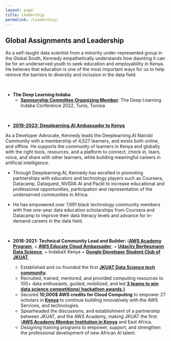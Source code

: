 ```yaml
---
layout: page
title: Leadership
permalink: /Leadership/
---
```


## Global Assignments and Leadership

As a self-taught data scientist from a minority under-represented group in the Global South, Kennedy empathetically understands how daunting it can be for an underserved youth to seek education and employability in Kenya. He believes that education is one of the most important ways for us to help remove the barriers to diversity and inclusion in the data field.

<br/>

-   **The Deep Learning Indaba**
    -   [**Sponsorship Committee Organizing Member**](https://deeplearningindaba.com/2022/indaba/organisers/): The Deep Learning Indaba Conference 2022, Tunis, Tunisia
 
<br/>

-   [**2019-2023: Deeplearning.AI Ambassador to Kenya**](https://www.deeplearning.ai/breaking-into-ai-juggling-work-projects-and-personal-life-with-kennedy-wangari/)

As a Developer Advocate, Kennedy leads the Deeplearning.AI Nairobi Community with a membership of 4,527 learners, and exists both online, and offline.  He supports the community of learners in Kenya and globally with the right tools, resources, and a platform to connect, check in, learn, voice, and share with other learners, while building meaningful careers in artificial intelligence.

- Through Deeplearning.AI, Kennedy has excelled in promoting partnerships with educators and technology players such as Coursera, Datacamp, Dataquest, NVIDIA AI and Packt to increase educational and professional opportunities, participation and representation of the underserved communities in Africa.
  
- He has empowered over 7,691 black technology community members with free one-year data education scholarships from Coursera and Datacamp to improve their data literacy levels and advance for in-demand careers in the data field.
  
  <br/>

-   **2018-2021: Technical Community Lead and Builder:** ([**AWS Academy Program**](https://aws.amazon.com/training/awsacademy/), + [**AWS Educate Cloud Ambassador**](https://aws.amazon.com/blogs/publicsector/aws-educate-announces-inaugural-student-ambassador-cohort/), + [**Udacity Bertlesmann Data Science**](https://mobile.twitter.com/kennedykwangari/status/1204121397024428033), + IndabaX Kenya + [**Google Developer Student Club of JKUAT**](https://twitter.com/dscjkuat/status/1204285957966630913).

    -   Established and co-founded the first [**JKUAT Data Science tech community**](https://twitter.com/dscjkuat/status/1204285957966630913).
    -   Recruited, trained, mentored, and provided computing resources to 100+ data enthusiasts, guided, mobilized, and led [**3 teams to win data science competitions/ hackathon awards.)**](http://discover.jkuat.ac.ke/jkuat-students-top-at-the-2019-oracle-student-hackathon/)
    -   Secured **10,000$ AWS credits for Cloud Computing** to empower 27 scholars in [**Kenya**](https://twitter.com/dscjkuat) to continue building innovatively with the AWS Services, and technologies. 
    -   Spearheaded the discussions, and establishment of a partnership between JKUAT, and the AWS Academy, making JKUAT the first ([**AWS Academy Member Institution in Kenya**](https://aws.amazon.com/training/awsacademy/) and East Africa.
    -   Designing training programs to empower, support, and strengthen the professional development of new African AI talent. 






